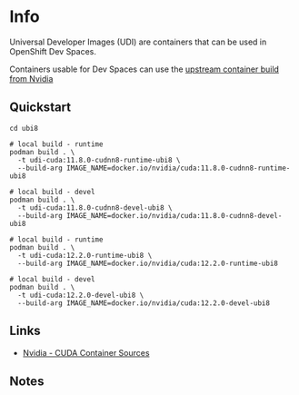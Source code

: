# Info

Universal Developer Images (UDI) are containers that can be used
in OpenShift Dev Spaces.

Containers usable for Dev Spaces can use the [upstream container
build from Nvidia](https://hub.docker.com/r/nvidia/cuda)

## Quickstart

```
cd ubi8

# local build - runtime
podman build . \
  -t udi-cuda:11.8.0-cudnn8-runtime-ubi8 \
  --build-arg IMAGE_NAME=docker.io/nvidia/cuda:11.8.0-cudnn8-runtime-ubi8

# local build - devel
podman build . \
  -t udi-cuda:11.8.0-cudnn8-devel-ubi8 \
  --build-arg IMAGE_NAME=docker.io/nvidia/cuda:11.8.0-cudnn8-devel-ubi8

# local build - runtime
podman build . \
  -t udi-cuda:12.2.0-runtime-ubi8 \
  --build-arg IMAGE_NAME=docker.io/nvidia/cuda:12.2.0-runtime-ubi8

# local build - devel
podman build . \
  -t udi-cuda:12.2.0-devel-ubi8 \
  --build-arg IMAGE_NAME=docker.io/nvidia/cuda:12.2.0-devel-ubi8
```

## Links

- [Nvidia - CUDA Container Sources](https://gitlab.com/nvidia/container-images/cuda.git)

## Notes

